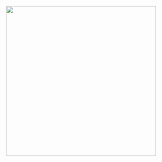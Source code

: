 <p align="center"><a href="https://dokmeh-studio.com" target="_blank"><img width="400"src="http://dokmeh-studio.com/img/Dokmeh-logo.svg"></a></p>

